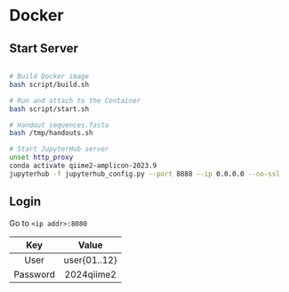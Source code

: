 # Docker

## Start Server

```bash

# Build Docker image
bash script/build.sh

# Run and attach to the Container
bash script/start.sh

# Handout sequences.fasta
bash /tmp/handouts.sh

# Start JupyterHub server
unset http_proxy
conda activate qiime2-amplicon-2023.9
jupyterhub -f jupyterhub_config.py --port 8888 --ip 0.0.0.0 --no-ssl


```

## Login

Go to `<ip addr>:8080`

| Key | Value |
| :---: | :---: |
| User | user{01..12} |
| Password | 2024qiime2 |



